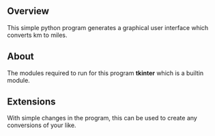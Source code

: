 ## Overview
This simple python program generates a graphical user interface which converts km to miles.

## About 
The modules required to run for this program __tkinter__ which is a builtin module.

## Extensions
With simple changes in the program, this can be used to create any conversions of your like.


